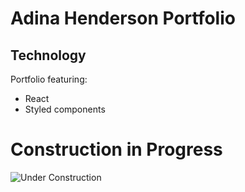 # Adina Henderson Portfolio

## Technology
Portfolio featuring:
- React
- Styled components


# Construction in Progress
![Under Construction](./src/images/construction.gif)
